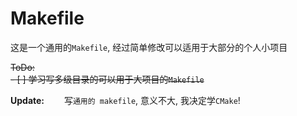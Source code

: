 # Makefile
这是一个通用的`Makefile`, 经过简单修改可以适用于大部分的个人小项目

~~ToDo:~~  
~~- [ ] 学习写多级目录的可以用于大项目的`Makefile`~~

**Update:**
　　写`通用的 makefile`, 意义不大, 我决定学`CMake`!
